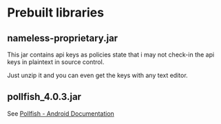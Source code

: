 Prebuilt libraries
=======


nameless-proprietary.jar
-------
This jar contains api keys as policies state that i may not check-in the api keys in plaintext in source control.

Just unzip it and you can even get the keys with any text editor.


pollfish_4.0.3.jar
-------
See [Pollfish - Android Documentation](https://www.pollfish.com/android)
